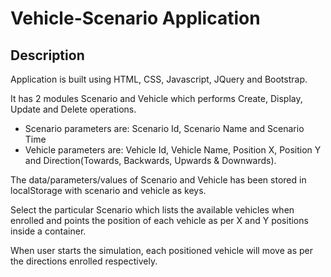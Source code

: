 # Vehicle-Scenario Application

## Description

Application is built using HTML, CSS, Javascript, JQuery and Bootstrap.

It has 2 modules Scenario and Vehicle which performs Create, Display, Update and Delete operations.

* Scenario parameters are: Scenario Id, Scenario Name and Scenario Time
* Vehicle parameters are: Vehicle Id, Vehicle Name, Position X, Position Y and Direction(Towards, Backwards, Upwards & Downwards).

The data/parameters/values of Scenario and Vehicle has been stored in localStorage with scenario and vehicle as keys.

Select the particular Scenario which lists the available vehicles when enrolled and points the position of each vehicle as per X and Y positions inside a container. 

When user starts the simulation, each positioned vehicle will move as per the directions enrolled respectively.